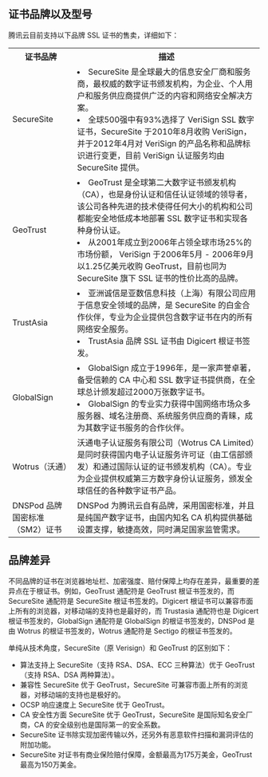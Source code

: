 ## 证书品牌以及型号
腾讯云目前支持以下品牌 SSL 证书的售卖，详细如下：
<table>
<tr>
<th>证书品牌</th>
<th>描述</th>
</tr>
<tr>
<td>SecureSite</td>
<td><li>SecureSite 是全球最大的信息安全厂商和服务商，最权威的数字证书颁发机构，为企业、个人用户和服务供应商提供广泛的内容和网络安全解决方案。</li><li>全球500强中有93%选择了 VeriSign SSL 数字证书，SecureSite 于2010年8月收购 VeriSign，并于2012年4月对 VeriSign 的产品名称和品牌标识进行变更，目前 VeriSign 认证服务均由 SecureSite 提供。</li></td>
</tr>
<tr>
<td>GeoTrust</td>
<td><li>GeoTrust 是全球第二大数字证书颁发机构（CA），也是身份认证和信任认证领域的领导者，该公司各种先进的技术使得任何大小的机构和公司都能安全地低成本地部署 SSL 数字证书和实现各种身份认证。</li><li>从2001年成立到2006年占领全球市场25%的市场份额， VeriSign 于2006年5月 - 2006年9月以1.25亿美元收购 GeoTrust，目前也同为 SecureSite 旗下 SSL 证书的性价比高的品牌。</li></td>
</tr>
<tr>
<td>TrustAsia</td>
<td><li>亚洲诚信是亚数信息科技（上海）有限公司应用于信息安全领域的品牌，是 SecureSite 的白金合作伙伴，专业为企业提供包含数字证书在内的所有网络安全服务。</li><li>TrustAsia 品牌 SSL 证书由 Digicert 根证书签发。</li></td>
</tr>
<tr>
<td>GlobalSign</td>
<td><li>GlobalSign 成立于1996年，是一家声誉卓著，备受信赖的 CA 中心和 SSL 数字证书提供商，在全球总计颁发超过2000万张数字证书。</li><li>GlobalSign 的专业实力获得中国网络市场众多服务器、域名注册商、系统服务供应商的青睐，成为其数字证书服务的合作伙伴。</li></td>
</tr>
<tr>
<td>Wotrus（沃通）</td>
<td>沃通电子认证服务有限公司（Wotrus CA Limited）是同时获得国内电子认证服务许可证（由工信部颁发）和通过国际认证的证书颁发机构（CA）。专业为企业提供权威第三方数字身份认证服务，颁发全球信任的各种数字证书产品。</td>
</tr>
<tr>
<td>DNSPod 品牌国密标准（SM2）证书</td>
<td>DNSPod 为腾讯云自有品牌，采用国密标准，并且是纯国产数字证书，由国内知名 CA 机构提供基础设置支撑，敏捷高效，同时满足国家监管需求。</td>
</tr>
</table>

## 品牌差异
不同品牌的证书在浏览器地址栏、加密强度、赔付保障上均存在差异，最重要的差异点在于根证书。例如，GeoTrust 通配符是 GeoTrust 根证书签发的，而 SecureSite 通配符是 SecureSite 根证书签发的。Digicert 根证书可以兼容市面上所有的浏览器，对移动端的支持也是最好的，而 Trustasia 通配符也是 Digicert 根证书签发的，GlobalSign 通配符是 GlobalSign 的根证书签发的，DNSPod 是由 Wotrus 的根证书签发的，Wotrus 通配符是 Sectigo 的根证书签发的。

单纯从技术角度，SecureSite（原 Verisign）和 GeoTrust 的区别如下：
- 算法支持上 SecureSite（支持 RSA、DSA、ECC 三种算法）优于 GeoTrust（支持 RSA、DSA 两种算法）。
- 兼容性 SecureSite 优于 GeoTrust，SecureSite 可兼容市面上所有的浏览器，对移动端的支持也是极好的。
- OCSP 响应速度上 SecureSite 优于 GeoTrust。
- CA 安全性方面 SecureSite 优于 GeoTrust，SecureSite 是国际知名安全厂商，CA 的安全级别也是国际第一的安全系数。
- SecureSite 证书除实现加密传输以外，还另外有恶意软件扫描和漏洞评估的附加功能。
- SecureSite 对证书有商业保险赔付保障，金额最高为175万美金，GeoTrust 最高为150万美金。
